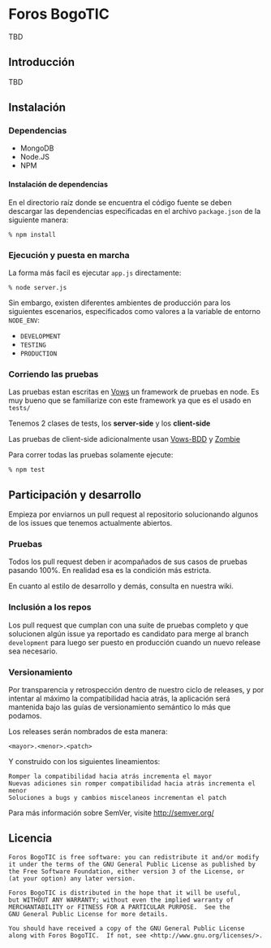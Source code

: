 # Foros BogoTIC

TBD

## Introducción

TBD

## Instalación

### Dependencias

  * MongoDB
  * Node.JS
  * NPM

#### Instalación de dependencias

En el directorio raíz donde se encuentra el código fuente se deben
descargar las dependencias especificadas en el archivo `package.json`
de la siguiente manera:

`% npm install`

### Ejecución y puesta en marcha

La forma más facil es ejecutar `app.js` directamente:

`% node server.js`

Sin embargo, existen diferentes ambientes de producción para los
siguientes escenarios, especificados como valores a la variable
de entorno `NODE_ENV`:

  * `DEVELOPMENT`
  * `TESTING`
  * `PRODUCTION`

### Corriendo las pruebas

Las pruebas estan escritas en [Vows](http://vowsjs.org/) un framework de pruebas en node.
Es muy bueno que se familiarize con este framework ya que es el usado en `tests/`

Tenemos 2 clases de tests, los **server-side** y los **client-side**

Las pruebas de client-side adicionalmente usan [Vows-BDD](https://github.com/jmreidy/vows-bdd) y [Zombie](https://github.com/assaf/zombie)

Para correr todas las pruebas solamente ejecute:

`% npm test`

## Participación y desarrollo

Empieza por enviarnos un pull request al repositorio solucionando
algunos de los issues que tenemos actualmente abiertos.

### Pruebas

Todos los pull request deben ir acompañados de sus casos de pruebas
pasando 100%. En realidad esa es la condición más estricta.

En cuanto al estilo de desarrollo y demás, consulta en nuestra
wiki.

### Inclusión a los repos

Los pull request que cumplan con una suite de pruebas completo y que
solucionen algún issue ya reportado es candidato para merge al branch
`development` para luego ser puesto en producción cuando un nuevo
release sea necesario.

### Versionamiento

Por transparencia y retrospección dentro de nuestro ciclo de releases,
y por intentar al máximo la compatibilidad hacia atrás, la aplicación
será mantenida bajo las guías de versionamiento semántico lo más que
podamos.

Los releases serán nombrados de esta manera:

`<mayor>.<menor>.<patch>`

Y construido con los siguientes lineamientos:

    Romper la compatibilidad hacia atrás incrementa el mayor
    Nuevas adiciones sin romper compatibilidad hacia atrás incrementa el menor
    Soluciones a bugs y cambios miscelaneos incrementan el patch

Para más información sobre SemVer, visite http://semver.org/

## Licencia

```
Foros BogoTIC is free software: you can redistribute it and/or modify
it under the terms of the GNU General Public License as published by
the Free Software Foundation, either version 3 of the License, or
(at your option) any later version.

Foros BogoTIC is distributed in the hope that it will be useful,
but WITHOUT ANY WARRANTY; without even the implied warranty of
MERCHANTABILITY or FITNESS FOR A PARTICULAR PURPOSE.  See the
GNU General Public License for more details.

You should have received a copy of the GNU General Public License
along with Foros BogoTIC.  If not, see <http://www.gnu.org/licenses/>.
```